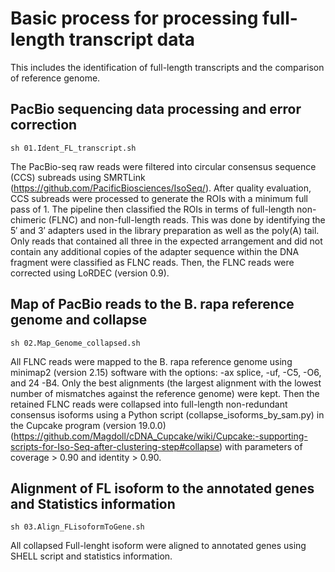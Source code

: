 # Basic process for processing full-length transcript data
This includes the identification of full-length transcripts and the comparison of reference genome.
## PacBio sequencing data processing and error correction
`sh 01.Ident_FL_transcript.sh`

The PacBio-seq raw reads were filtered into circular consensus sequence (CCS) subreads using SMRTLink (https://github.com/PacificBiosciences/IsoSeq/). After quality evaluation, CCS subreads were processed to generate the ROIs with a minimum full pass of 1. The pipeline then classified the ROIs in terms of full-length non-chimeric (FLNC) and non-full-length reads. This was done by identifying the 5′ and 3′ adapters used in the library preparation as well as the poly(A) tail. Only reads that contained all three in the expected arrangement and did not contain any additional copies of the adapter sequence within the DNA fragment were classified as FLNC  reads. Then, the FLNC reads were corrected using LoRDEC (version 0.9).
## Map of PacBio reads to the B. rapa reference genome and collapse
`sh 02.Map_Genome_collapsed.sh`

All FLNC reads were mapped to the B. rapa reference genome using minimap2 (version 2.15) software with the options: -ax splice, -uf, -C5, -O6, and 24 -B4. Only the best alignments (the largest alignment with the lowest number of mismatches against the reference genome) were kept. Then the retained FLNC reads were collapsed into full-length non-redundant consensus isoforms using a Python script (collapse_isoforms_by_sam.py) in the Cupcake program (version 19.0.0) (https://github.com/Magdoll/cDNA_Cupcake/wiki/Cupcake:-supporting-scripts-for-Iso-Seq-after-clustering-step#collapse) with parameters of coverage > 0.90 and identity > 0.90.
## Alignment of FL isoform to the annotated genes and Statistics information
`sh 03.Align_FLisoformToGene.sh`

All collapsed Full-lenght isoform were aligned to annotated genes using SHELL script and statistics information.
